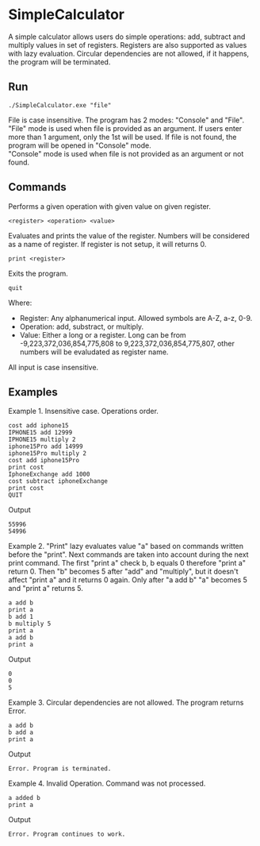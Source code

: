 # SimpleCalculator
A simple calculator allows users do simple operations: add, subtract and multiply values in set of registers. Registers are also supported as values with lazy evaluation.
Circular dependencies are not allowed, if it happens, the program will be terminated. 

## Run

```
./SimpleCalculator.exe "file"
```

File is case insensitive.
The program has 2 modes: "Console" and "File". 
"File" mode is used when file is provided as an argument. If users enter more than 1 argument, only the 1st will be used. If file is not found, the program will be opened in "Console" mode.  
"Console" mode is used when file is not provided as an argument or not found.

## Commands

Performs a given operation with given value on given register. 
```
<register> <operation> <value>
```

Evaluates and prints the value of the register. Numbers will be considered as a name of register. If register is not setup, it will returns 0.
```
print <register>
```

Exits the program. 
```
quit
```

Where:
* Register: Any alphanumerical input. Allowed symbols are A-Z, a-z, 0-9.
* Operation: add, substract, or multiply.
* Value: Either a long or a register. Long can be from -9,223,372,036,854,775,808 to 9,223,372,036,854,775,807, other numbers will be evaludated as register name.

All input is case insensitive.

## Examples

Example 1. Insensitive case. Operations order.
```
cost add iphone15
IPHONE15 add 12999
IPHONE15 multiply 2
iphone15Pro add 14999
iphone15Pro multiply 2
cost add iphone15Pro
print cost
IphoneExchange add 1000
cost subtract iphoneExchange
print cost
QUIT
```
Output
```
55996
54996
```

Example 2. "Print" lazy evaluates value "a" based on commands written before the "print". Next commands are taken into account during the next print command.
The first "print a" check b, b equals 0 therefore "print a" return 0. Then "b" becomes 5 after "add" and "multiply", but it doesn't affect "print a" and it returns 0 again.
Only after "a add b" "a" becomes 5 and "print a" returns 5.
```
a add b
print a
b add 1
b multiply 5
print a
a add b
print a
```
Output
```
0
0
5
```

Example 3. Circular dependencies are not allowed. The program returns Error.
```
a add b
b add a
print a

```
Output
```
Error. Program is terminated.
```

Example 4. Invalid Operation. Command was not processed.
```
a added b
print a

```
Output
```
Error. Program continues to work.
```


